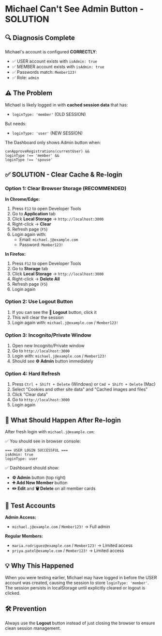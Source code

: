 # Michael Can't See Admin Button - SOLUTION

## 🔍 Diagnosis Complete

Michael's account is configured **CORRECTLY**:
- ✅ USER account exists with `isAdmin: true`
- ✅ MEMBER account exists with `isAdmin: true`  
- ✅ Passwords match: `Member123!`
- ✅ Role: `admin`

## ⚠️ The Problem

Michael is likely logged in with **cached session data** that has:
- `loginType: 'member'` (OLD SESSION)

But needs:
- `loginType: 'user'` (NEW SESSION)

The Dashboard only shows Admin button when:
```
canApproveRegistrations(currentUser) && 
loginType !== 'member' && 
loginType !== 'spouse'
```

## ✅ SOLUTION - Clear Cache & Re-login

### Option 1: Clear Browser Storage (RECOMMENDED)

**In Chrome/Edge:**
1. Press `F12` to open Developer Tools
2. Go to **Application** tab
3. Click **Local Storage** → `http://localhost:3000`
4. Right-click → **Clear**
5. Refresh page (`F5`)
6. Login again with:
   - Email: `michael.j@example.com`
   - Password: `Member123!`

**In Firefox:**
1. Press `F12` to open Developer Tools
2. Go to **Storage** tab
3. Click **Local Storage** → `http://localhost:3000`
4. Right-click → **Delete All**
5. Refresh page (`F5`)
6. Login again

### Option 2: Use Logout Button

1. If you can see the **🚪 Logout** button, click it
2. This will clear the session
3. Login again with: `michael.j@example.com` / `Member123!`

### Option 3: Incognito/Private Window

1. Open new Incognito/Private window
2. Go to `http://localhost:3000`
3. Login with: `michael.j@example.com` / `Member123!`
4. Should see **⚙️ Admin** button immediately

### Option 4: Hard Refresh

1. Press `Ctrl + Shift + Delete` (Windows) or `Cmd + Shift + Delete` (Mac)
2. Select "Cookies and other site data" and "Cached images and files"
3. Click "Clear data"
4. Go to `http://localhost:3000`
5. Login again

## 🎯 What Should Happen After Re-login

After fresh login with `michael.j@example.com`:

✅ You should see in browser console:
```
=== USER LOGIN SUCCESSFUL ===
isAdmin: true
loginType: user
```

✅ Dashboard should show:
- **⚙️ Admin** button (top right)
- **➕ Add New Member** button
- **✏️ Edit** and **🗑️ Delete** on all member cards

## 🔐 Test Accounts

**Admin Access:**
- `michael.j@example.com` / `Member123!` → Full admin

**Regular Members:**
- `maria.rodriguez@example.com` / `Member123!` → Limited access
- `priya.patel@example.com` / `Member123!` → Limited access

## 💡 Why This Happened

When you were testing earlier, Michael may have logged in before the USER account was created, causing the session to store `loginType: 'member'`. The session persists in localStorage until explicitly cleared or logout is clicked.

## 🛠️ Prevention

Always use the **Logout** button instead of just closing the browser to ensure clean session management.
